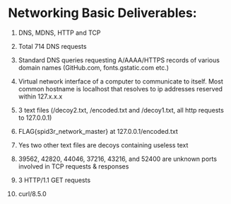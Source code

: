 # Networking Basic Deliverables:

1. DNS, MDNS, HTTP and TCP

2. Total 714 DNS requests

3. Standard DNS queries requesting A/AAAA/HTTPS records of various domain names (GitHub.com, fonts.gstatic.com etc.)

4. Virtual network interface of a computer to communicate to itself. Most common hostname is localhost that resolves to ip addresses reserved within 127.x.x.x

5. 3 text files (/decoy2.txt, /encoded.txt and /decoy1.txt, all http requests to 127.0.0.1)

6. FLAG{spid3r_network_master} at 127.0.0.1/encoded.txt

7. Yes two other text files are decoys containing useless text

8. 39562, 42820, 44046, 37216, 43216, and 52400 are unknown ports involved in TCP requests & responses

9. 3 HTTP/1.1 GET requests

10. curl/8.5.0

